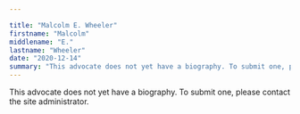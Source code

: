 ```yaml
---

title: "Malcolm E. Wheeler"
firstname: "Malcolm"
middlename: "E."
lastname: "Wheeler"
date: "2020-12-14"
summary: "This advocate does not yet have a biography. To submit one, please contact the site administrator."
---
```

This advocate does not yet have a biography. To submit one, please contact the site administrator.

